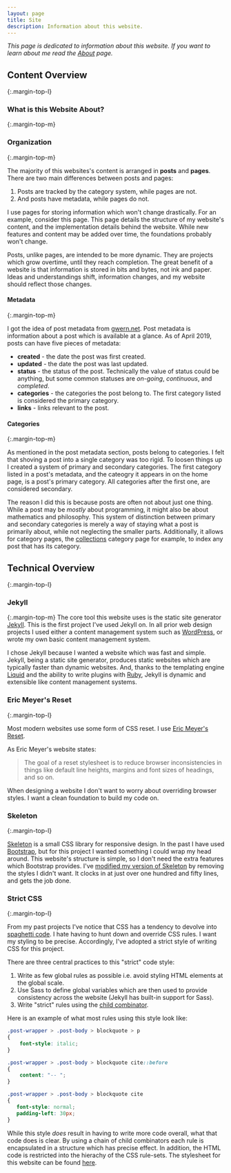 ```yaml
---
layout: page
title: Site
description: Information about this website.
---
```

*This page is dedicated to information about this website. If you want to learn about me*
*read the [About](/about) page.*

## Content Overview
{:.margin-top-l}


### What is this Website About? 
{:.margin-top-m}



### Organization
{:.margin-top-m}

The majority of this websites's content is arranged in **posts** and **pages**.
There are two main differences between posts and pages:

1. Posts are tracked by the category system, while pages are not.
2. And posts have metadata, while pages do not.

I use pages for storing information which won't change drastically.
For an example, consider this page.
This page details the structure of my website's content, and the implementation details behind the website.
While new features and content may be added over time, the foundations probably won't change.

Posts, unlike pages, are intended to be more dynamic.
They are projects which grow overtime, until they reach completion.
The great benefit of a website is that information is stored in bits and bytes, not ink and paper.
Ideas and understandings shift, information changes, and my website should reflect those changes.

#### Metadata
{:.margin-top-m}

I got the idea of post metadata from [gwern.net](https://www.gwern.net).
Post metadata is information about a post which is available at a glance.
As of April 2019, posts can have five pieces of metadata:

* **created** - the date the post was first created.
* **updated** - the date the post was last updated.
* **status** - the status of the post. Technically the value of status could be anything, but some common statuses are *on-going*, *continuous*, and *completed*.
* **categories** - the categories the post belong to. The first category listed is considered the primary category.
* **links** - links relevant to the post.

#### Categories
{:.margin-top-m}

As mentioned in the post metadata section, posts belong to categories.
I felt that shoving a post into a single category was too rigid.
To loosen things up I created a system of primary and secondary categories.
The first category listed in a post's metadata, and the cateogry it appears in on the home page, is a post's primary category.
All categories after the first one, are considered secondary.

The reason I did this is because posts are often not about just one thing.
While a post may be *mostly* about programming, it might also be about mathematics and philosophy.
This system of distinction between primary and secondary categories is merely a way of staying what a post is primarily about, while not neglecting the smaller parts.
Additionally, it allows for category pages, the [collections](/categories/collections/) category page for example, to index any post that has its category.


## Technical Overview
{:.margin-top-l}

### Jekyll
{:.margin-top-m}
The core tool this website uses is the static site generator [Jekyll](https://jekyllrb.com/).
This is the first project I've used Jekyll on.
In all prior web design projects I used either a content management system such as [WordPress](https://wordpress.com/), or wrote my own basic content management system.

I chose Jekyll because I wanted a website which was fast and simple.
Jekyll, being a static site generator, produces static websites which are typically faster than dynamic websites.
And, thanks to the templating engine [Liquid](https://shopify.github.io/liquid/) and the ability to write plugins with [Ruby](https://www.ruby-lang.org/en/), Jekyll is dynamic and extensible like content management systems.


### Eric Meyer's Reset
{:.margin-top-l}

Most modern websites use some form of CSS reset. I use [Eric Meyer's Reset](https://meyerweb.com/eric/tools/css/reset/).

As Eric Meyer's website states:

> The goal of a reset stylesheet is to reduce browser inconsistencies in things like default line heights, margins and font sizes of headings, and so on. 

When designing a website I don't want to worry about overriding browser styles.
I want a clean foundation to build my code on.


### Skeleton
{:.margin-top-l}


[Skeleton](http://getskeleton.com/) is a small CSS library for responsive design.
In the past I have used [Bootstrap](https://getbootstrap.com/), but for this project I wanted something I could wrap my head around.
This website's structure is simple, so I don't need the extra features which Bootstrap provides.
I've [modified my version of Skeleton](/assets/css/skeleton.css) by removing the styles I didn't want.
It clocks in at just over one hundred and fifty lines, and gets the job done.


### Strict CSS
{:.margin-top-l}

From my past projects I've notice that CSS has a tendency to devolve into [spaghetti code](https://en.wikipedia.org/wiki/Spaghetti_code).
I hate having to hunt down and override CSS rules. 
I want my styling to be precise.
Accordingly, I've adopted a strict style of writing CSS for this project.

There are three central practices to this "strict" code style:

1. Write as few global rules as possible i.e. avoid styling HTML elements at the global scale.
2. Use Sass to define global variables which are then used to provide consistency across the website (Jekyll has built-in support for Sass).
3. Write "strict" rules using the [child combinator](https://developer.mozilla.org/en-US/docs/Web/CSS/Child_combinator).

Here is an example of what most rules using this style look like:

```css
.post-wrapper > .post-body > blockquote > p
{
    font-style: italic;
}

.post-wrapper > .post-body > blockquote cite::before
{
    content: "-- ";
}

.post-wrapper > .post-body > blockquote cite
{
   font-style: normal;
   padding-left: 30px;
}
```

While this style *does* result in having to write more code overall, what that code does is clear.
By using a chain of child combinators each rule is encapsulated in a structure which has precise effect.
In addition, the HTML code is restricted into the hierachy of the CSS rule-sets.
The stylesheet for this website can be found [here](/assets/css/base.css).
